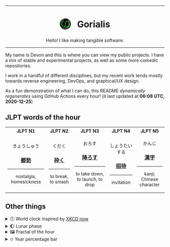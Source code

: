 ***

<h1 align="center">
<sub>
    <img src="readme/resources/avatar.png" height="36">
</sub>
&nbsp;
Gorialis
</h1>
<p align="center">
Hello! I like making tangible software.
</p>

***

My name is Devon and this is where you can view my public projects. I have a mix of stable and experimental projects, as well as some more comedic repositories.

I work in a handful of different disciplines, but my recent work tends mostly towards reverse engineering, DevOps, and graphical/UX design.

As a fun demonstration of what I can do, this README *dynamically regenerates* using GitHub Actions every hour! (it last updated at **06:08 UTC, 2020-12-25**)

<h2>JLPT words of the hour</h2>
<table>
    <tr>
        <th>JLPT N1</th>
        <th>JLPT N2</th>
        <th>JLPT N3</th>
        <th>JLPT N4</th>
        <th>JLPT N5</th>
    </tr>
    <tr>
        <td>
            <p align="center">きょうしゅう</p>
            <h3 align="center"><b><a href="https://jisho.org/search/%E9%83%B7%E6%84%81">郷愁</a></b></h3>
            <hr>
            <p align="center">nostalgia,<wbr> homesickness</p>
        </td>
        <td>
            <p align="center">くだく</p>
            <h3 align="center"><b><a href="https://jisho.org/search/%E7%A0%95%E3%81%8F">砕く</a></b></h3>
            <hr>
            <p align="center">to break,<wbr> to smash</p>
        </td>
        <td>
            <p align="center">おろす</p>
            <h3 align="center"><b><a href="https://jisho.org/search/%E9%99%8D%E3%82%8D%E3%81%99">降ろす</a></b></h3>
            <hr>
            <p align="center">to take down,<wbr> to launch,<wbr> to drop</p>
        </td>
        <td>
            <p align="center">しょうたいする</p>
            <h3 align="center"><b><a href="https://jisho.org/search/%E6%8B%9B%E5%BE%85">招待</a></b></h3>
            <hr>
            <p align="center">invitation</p>
        </td>
        <td>
            <p align="center">かんじ</p>
            <h3 align="center"><b><a href="https://jisho.org/search/%E6%BC%A2%E5%AD%97">漢字</a></b></h3>
            <hr>
            <p align="center">kanji;<br> Chinese character</p>
        </td>
    </tr>
</table>

<h2>Other things</h2>
<details>
<summary>🕕  World clock inspired by <a href="https://xkcd.com/now">XKCD now</a></summary>

> <img src="generated/now.png" width="512">

</details>
<details>
<summary>🌔 Lunar phase</summary>

The moon is approximately 37.86% through its phase (Waxing Gibbous).

</details>
<details>
<summary>&#x1f5bc; Fractal of the hour</summary>

> <img src="generated/fractal.png" width="512">

</details>
<details>
<summary>&#x23f2; Year percentage bar</summary>
<pre><code>2020 [███████████████████▁] 98.16%</code></pre>
</details>
